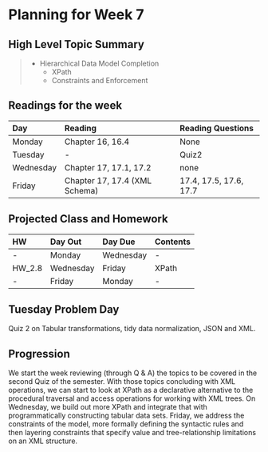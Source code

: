 # Planning for Week 7

## High Level Topic Summary

> - Hierarchical Data Model Completion
>     - XPath
>     - Constraints and Enforcement

## Readings for the week

Day        | Reading      | Reading Questions
:--------- |:-------------|:----------------------------------
Monday     | Chapter 16, 16.4 | None
Tuesday    | - | Quiz2
Wednesday  | Chapter 17, 17.1, 17.2 | none
Friday     | Chapter 17, 17.4 (XML Schema) | 17.4, 17.5, 17.6, 17.7

## Projected Class and Homework

HW | Day Out  | Day Due | Contents
:--|:--------|:--------|:------------
- | Monday | Wednesday | -
HW_2.8 | Wednesday | Friday | XPath
- | Friday | Monday | -

## Tuesday Problem Day

Quiz 2 on Tabular transformations, tidy data normalization, JSON and XML.

## Progression

We start the week reviewing (through Q & A) the topics to be covered in the second Quiz of the semester.  With those topics concluding with XML operations, we can start to look at XPath as a declarative alternative to the procedural traversal and access operations for working with XML trees.  On Wednesday, we build out more XPath and integrate that with programmatically constructing tabular data sets.  Friday, we address the constraints of the model, more formally defining the syntactic rules and then layering constraints that specify value and tree-relationship limitations on an XML structure.
